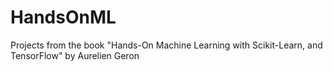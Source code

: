 # HandsOnML
Projects from the book "Hands-On Machine Learning with Scikit-Learn, and TensorFlow" by Aurelien Geron
